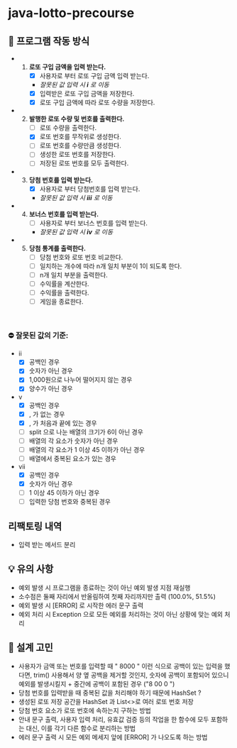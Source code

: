 # java-lotto-precourse
## 📜 프로그램 작동 방식
* 1. **로또 구입 금액을 입력 받는다.**
     - [x] 사용자로 부터 로또 구입 금액 입력 받는다.
     -  _잘못된 값 입력 시 **i** 로 이동_
     - [x] 입력받은 로또 구입 금액을 저장한다.
     - [x] 로또 구입 금액에 따라 로또 수량을 저장한다.

* 2. **발행한 로또 수량 및 번호를 출력한다.**
     - [ ] 로또 수량을 출력한다.
     - [x] 로또 번호를 무작위로 생성한다.
     - [ ] 로또 번호를 수량만큼 생성한다.
     - [ ] 생성한 로또 번호를 저장한다.
     - [ ] 저장된 로또 번호를 모두 출력한다.

* 3. **당첨 번호를 입력 받는다.**
     - [x] 사용자로 부터 당첨번호를 입력 받는다.
     -  _잘못된 값 입력 시 **iii** 로 이동_

* 4. **보너스 번호를 입력 받는다.**
     - [ ] 사용자로 부터 보너스 번호를 입력 받는다.
     - _잘못된 값 입력 시 **iv** 로 이동_

* 5. **당첨 통계를 출력한다.**
     - [ ] 당첨 번호와 로또 번호 비교한다.
     - [ ] 일치하는 개수에 따라 n개 일치 부분이 1이 되도록 한다.
     - [ ] n개 일치 부분을 출력한다.
     - [ ] 수익률을 계산한다.
     - [ ] 수익률을 출력한다.
     - [ ] 게임을 종료한다.

<br>

### ⛔ 잘못된 값의 기준:
- ii
  - [x] 공백인 경우
  - [x] 숫자가 아닌 경우
  - [x] 1,000원으로 나누어 떨어지지 않는 경우
  - [x] 양수가 아닌 경우
- v
  - [x] 공백인 경우
  - [x] , 가 없는 경우
  - [x] , 가 처음과 끝에 있는 경우
  - [ ] split 으로 나눈 배열의 크기가 6이 아닌 경우
  - [ ] 배열의 각 요소가 숫자가 아닌 경우
  - [ ] 배열의 각 요소가 1 이상 45 이하가 아닌 경우
  - [ ] 배열에서 중복된 요소가 있는 경우
- vii
  - [x] 공백인 경우
  - [x] 숫자가 아닌 경우
  - [ ] 1 이상 45 이하가 아닌 경우
  - [ ] 입력한 당첨 번호와 중복된 경우

## 리팩토링 내역
- 입력 받는 메서드 분리
 
## 💡 유의 사항
- 예외 발생 시 프로그램을 종료하는 것이 아닌 예외 발생 지점 재실행
- 소수점은 둘째 자리에서 반올림하여 첫째 자리까지만 출력 (100.0%, 51.5%)
- 예외 발생 시 [ERROR] 로 시작한 에러 문구 출력
- 예외 처리 시 Exception 으로 모든 예외를 처리하는 것이 아닌 상황에 맞는 예외 처리


## 🤔 설계 고민
- 사용자가 금액 또는 번호를 입력할 때 " 8000   " 이런 식으로 공백이 있는 입력을 했다면, trim() 사용해서 양 옆 공백을 제거할 것인지, 숫자에 공백이 포함되어 있으니 예외를 발생시킬지 + 중간에 공백이 포함된 경우 ("8 00   0  ")
- 당첨 번호를 입력받을 때 중복된 값을 처리해야 하기 때문에 HashSet ?
- 생성된 로또 저장 공간을 HashSet 과 List<>로 여러 로또 번호 저장
- 당첨 번호 요소가 로또 번호에 속하는지 구하는 방법
- 안내 문구 출력, 사용자 입력 처리, 유효값 검증 등의 작업을 한 함수에 모두 포함하는 대신, 이를 각기 다른 함수로 분리하는 방법
- 에러 문구 출력 시 모든 예외 메세지 앞에 [ERROR] 가 나오도록 하는 방법